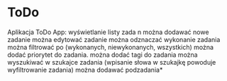# ToDo
Aplikacja ToDo App:
wyświetlanie listy zada n
można dodawać nowe zadanie
można edytować zadanie
można odznaczać wykonanie zadania
można filtrować po (wykonanych, niewykonanych, wszystkich)
można dodać priorytet do zadania.
można dodać tagi do zadania
można wyszukiwać w szukajce zadania (wpisanie słowa w szukajkę powoduje wyfiltrowanie zadania)
można dodawać podzadania*
